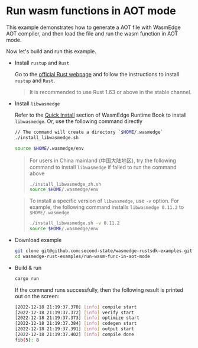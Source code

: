 # Run wasm functions in AOT mode

This example demonstrates how to generate a AOT file with WasmEdge AOT compiler, and then load the file and run the wasm function in AOT mode.

Now let's build and run this example.

- Install `rustup` and `Rust`

  Go to the [official Rust webpage](https://www.rust-lang.org/tools/install) and follow the instructions to install `rustup` and `Rust`.

  > It is recommended to use Rust 1.63 or above in the stable channel.

- Install `libwasmedge`

  Refer to the [Quick Install](https://wasmedge.org/book/en/quick_start/install.html#quick-install) section of WasmEdge Runtime Book to install `libwasmedge`. Or, use the following command directly

  ```bash
  // The command will create a directory `$HOME/.wasmedge`
  ./install_libwasmedge.sh

  source $HOME/.wasmedge/env
  ```

  > For users in China mainland (中国大陆地区), try the following command to install `libwasmedge` if failed to run the command above
  >
  > ```bash
  > ./install_libwasmedge_zh.sh
  > source $HOME/.wasmedge/env
  > ```

  > To install a specific version of `libwasmedge`, use `-v` option. For example, the following command installs `libwasmedge 0.11.2` to `$HOME/.wasmedge`
  >
  > ```bash
  > ./install_libwasmedge.sh -v 0.11.2
  > source $HOME/.wasmedge/env
  > ```

- Download example

  ```bash
  git clone git@github.com:second-state/wasmedge-rustsdk-examples.git
  cd wasmedge-rust-examples/run-wasm-func-in-aot-mode
  ```

- Build & run

  ```bash
  cargo run
  ```

  If the command runs successfully, then the following result is printed out on the screen:

  ```bash
  [2022-12-18 21:19:37.370] [info] compile start
  [2022-12-18 21:19:37.372] [info] verify start
  [2022-12-18 21:19:37.373] [info] optimize start
  [2022-12-18 21:19:37.384] [info] codegen start
  [2022-12-18 21:19:37.391] [info] output start
  [2022-12-18 21:19:37.402] [info] compile done
  fib(5): 8
  ```
